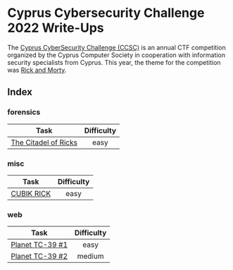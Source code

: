 # Cyprus Cybersecurity Challenge 2022 Write-Ups

The [Cyprus CyberSecurity Challenge (CCSC)](https://ccsc.org.cy/) is an annual CTF competition organized by the Cyprus Computer Society in cooperation with information security specialists from Cyprus. This year, the theme for the competition was [Rick and Morty](https://en.wikipedia.org/wiki/Rick_and_Morty).

## Index

### forensics

| Task                                                                | Difficulty       |
|---------------------------------------------------------------------|:----------------:|
| [The Citadel of Ricks](forensics/The%20Citadel%20of%20Ricks)        |        easy      |

### misc

| Task                                                                | Difficulty       |
|---------------------------------------------------------------------|:----------------:|
| [CUBIK RICK](misc/CUBIK%20RICK)                                     |        easy      |

### web

| Task                                                                | Difficulty       |
|---------------------------------------------------------------------|:----------------:|
| [Planet TC-39 #1](web/Planet%20TC-39%20%231)                        |        easy      |
| [Planet TC-39 #2](web/Planet%20TC-39%20%232)                        |       medium     |
